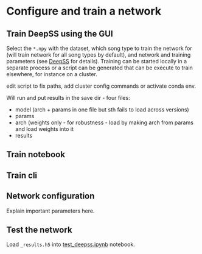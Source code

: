 # Configure and train a network

## Train DeepSS using the GUI
Select the `*.npy` with the dataset, which song type to train the network for (will train network for all song types by default), and network and training parameters (see [DeepSS]() for details). Training can be started locally in a separate process or a script can be generated that can be execute to train elsewhere, for instance on a cluster.

edit script to fix paths, add cluster config commands or activate conda env.

Will run and put results in the save dir - four files:
- model (arch + params in one file but sth fails to load across versions)
- params
- arch (weights only - for robustness - load by making arch from params and load weights into it
- results

## Train notebook

## Train cli



## Network configuration
Explain important parameters here.



## Test the network
Load `_results.h5` into [test_deepss.ipynb]() notebook.